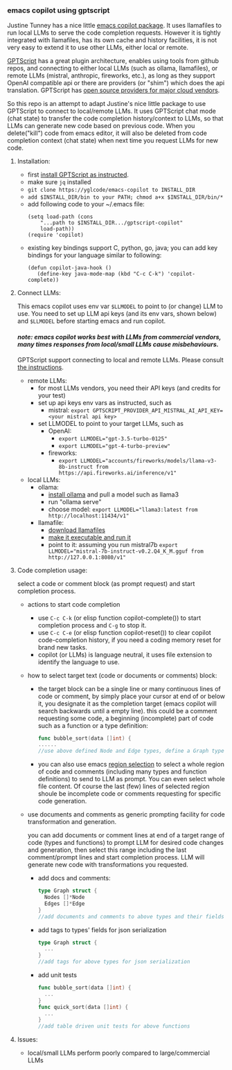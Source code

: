 ### emacs copilot using gptscript

Justine Tunney has a nice little [emacs copilot package](https://github.com/jart/emacs-copilot). It uses llamafiles to run local LLMs to serve the code completion requests. However it is tightly integrated with llamafiles, has its own cache and history facilities, it is not very easy to extend it to use other LLMs, either local or remote.

[GPTScript](https://github.com/gptscript-ai/gptscript) has a great plugin architecture, enables using tools from github repos, and connecting to either local LLMs (such as ollama, llamafiles), or remote LLMs (mistral, anthropic, fireworks, etc.), as long as they support OpenAI compatible api or there are providers (or "shim") which does the api translation. GPTScript has [open source providers for major cloud vendors](https://docs.gptscript.ai/alternative-model-providers).

So this repo is an attempt to adapt Justine's nice little package to use GPTScript to connect to local/remote LLMs. It uses GPTScript chat mode (chat state) to transfer the code completion history/context to LLMs, so that LLMs can generate new code based on previous code. When you delete("kill") code from emacs editor, it will also be deleted from code completion context (chat state) when next time you request LLMs for new code.

1. Installation:
   * first [install GPTScript as instructed](https://github.com/gptscript-ai/gptscript).
   * make sure ```jq``` installed
   * ```git clone https://yglcode/emacs-copilot to INSTALL_DIR```
   * ```add $INSTALL_DIR/bin to your PATH; chmod a+x $INSTALL_DIR/bin/*```
   * add following code to your ~/.emacs file:
     ```elisp
     (setq load-path (cons 
		 "...path to $INSTALL_DIR.../gptscript-copilot" 
		 load-path))
     (require 'copilot)
     ```
   * existing key bindings support C, python, go, java; you can add key bindings for your language similar to following:
     ```elisp
     (defun copilot-java-hook ()
        (define-key java-mode-map (kbd "C-c C-k") 'copilot-complete))
     ```

2. Connect LLMs:
   
   This emacs copilot uses env var ```$LLMODEL``` to point to (or change) LLM to use. You need to set up LLM api keys (and its env vars, shown below) and ```$LLMODEL``` before starting emacs and run copilot.
   
   #### _note: emacs copilot works best with LLMs from commercial vendors, many times responses from local/small LLMs cause misbehaviours._ ####
   
   GPTScript support connecting to local and remote LLMs. Please consult [the instructions](https://docs.gptscript.ai/alternative-model-providers).
   * remote LLMs:
     * for most LLMs vendors, you need their API keys (and credits for your test)
     * set up api keys env vars as instructed, such as 
       * mistral: ```export GPTSCRIPT_PROVIDER_API_MISTRAL_AI_API_KEY=<your mistral api key>```
     * set LLMODEL to point to your target LLMs, such as
       * OpenAI: 
         * ```export LLMODEL="gpt-3.5-turbo-0125"``` 
         * ```export LLMODEL="gpt-4-turbo-preview"```
       * fireworks: 
         * ```export LLMODEL="accounts/fireworks/models/llama-v3-8b-instruct from https://api.fireworks.ai/inference/v1"```
   * local LLMs:
     * ollama: 
       * [install ollama](https://ollama.com/) and pull a model such as llama3
       * run "ollama serve"
       * choose model:
           ```export LLMODEL="llama3:latest from http://localhost:11434/v1"```
     * llamafile:
       * [download llamafiles](https://huggingface.co/jartine)
       * [make it executable and run it](https://github.com/Mozilla-Ocho/llamafile)
       * point to it: assuming you run mistral7b
           ```export LLMODEL="mistral-7b-instruct-v0.2.Q4_K_M.gguf from http://127.0.0.1:8080/v1"```

3. Code completion usage:
   
    select a code or comment block (as prompt request) and start completion process.

   * actions to start code completion
      * use ```C-c C-k``` (or elisp function copilot-complete()) to start completion process and ```C-g``` to stop it.
      * use ```C-c C-e``` (or elisp function copilot-reset()) to clear copilot code-completion history, if you need a coding memory reset for brand new tasks.
      * copilot (or LLMs) is language neutral, it uses file extension to identify the language to use.
  
   * how to select target text (code or documents or comments) block:
      * the target block can be a single line or many continuous lines of code or comment, by simply place your cursor at end of or below it, you designate it as the completion target (emacs copilot will search backwards until a empty line). this could be a comment requesting some code, a beginning (incomplete) part of code such as a function or a type definition:
        ```go
        func bubble_sort(data []int) {
        ......
        //use above defined Node and Edge types, define a Graph type
        ```
      * you can also use emacs [region selection](https://www.gnu.org/software/emacs/manual/html_node/emacs/Mark.html) to select a whole region of code and comments (including many types and function definitions) to send to LLM as prompt. You can even select whole file content. Of course the last (few) lines of selected region shoule be incomplete code or comments requesting for specific code generation.

   * use documents and comments as generic prompting facility for code transformation and generation.
  
      you can add documents or comment lines at end of a target range of code (types and functions) to prompt LLM for desired code changes and generation, then select this range including the last comment/prompt lines and start  completion process. LLM will generate new code with transformations you requested.
     * add docs and comments: 
        ```go
        type Graph struct {
          Nodes []*Node
          Edges []*Edge
        }
        //add documents and comments to above types and their fields
        ```
      * add tags to types' fields for json serialization
        ```go
        type Graph struct { 
          ... 
        }
        //add tags for above types for json serialization
        ```
      * add unit tests
        ```go
        func bubble_sort(data []int) {
          ...
        }
        func quick_sort(data []int) {
          ...
        }
        //add table driven unit tests for above functions
        ```

4. Issues:
   * local/small LLMs perform poorly compared to large/commercial LLMs
